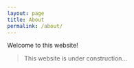```yaml
---
layout: page
title: About
permalink: /about/
---
```


Welcome to this website!

> This website is under construction...
